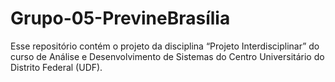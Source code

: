 # Grupo-05-PrevineBrasília
Esse repositório contém o projeto da disciplina “Projeto Interdisciplinar” do curso de Análise e Desenvolvimento de Sistemas do Centro Universitário do Distrito Federal (UDF).
